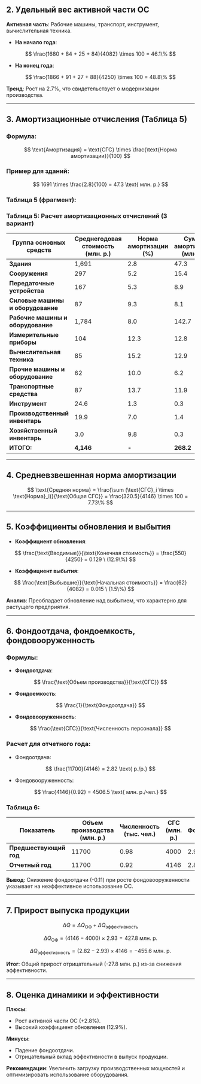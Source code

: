 
## 2. Удельный вес активной части ОС

**Активная часть**: Рабочие машины, транспорт, инструмент, вычислительная техника.

- **На начало года**:
  
$$
\frac{1680 + 84 + 25 + 84}{4082} \times 100 = 46.1\%
$$

- **На конец года**:
  
$$
\frac{1866 + 91 + 27 + 88}{4250} \times 100 = 48.8\%
$$


**Тренд**: Рост на 2.7%, что свидетельствует о модернизации производства.

---

## 3. Амортизационные отчисления (Таблица 5)

### Формула:

$$
\text{Амортизация} = \text{СГС} \times \frac{\text{Норма амортизации}}{100}
$$


### Пример для зданий:

$$
1691 \times \frac{2.8}{100} = 47.3 \text{ млн. р.}
$$


### Таблица 5 (фрагмент):

### **Таблица 5: Расчет амортизационных отчислений (3 вариант)**

| Группа основных средств          | Среднегодовая стоимость (млн. р.) | Норма амортизации (%) | Сумма амортизации (млн. р.) |
|----------------------------------|------------------------------------|------------------------|-----------------------------|
| **Здания**                       | 1,691                             | 2.8                    | 47.3                        |
| **Сооружения**                   | 297                               | 5.2                    | 15.4                        |
| **Передаточные устройства**      | 167                               | 5.3                    | 8.9                         |
| **Силовые машины и оборудование** | 87                                | 9.3                    | 8.1                         |
| **Рабочие машины и оборудование** | 1,784                             | 8.0                    | 142.7                       |
| **Измерительные приборы**        | 104                               | 12.3                   | 12.8                        |
| **Вычислительная техника**       | 85                                | 15.2                   | 12.9                        |
| **Прочие машины и оборудование** | 62                                | 10.0                   | 6.2                         |
| **Транспортные средства**        | 87                                | 13.7                   | 11.9                        |
| **Инструмент**                   | 24.6                              | 1.3                    | 0.3                         |
| **Производственный инвентарь**   | 19.9                              | 7.0                    | 1.4                         |
| **Хозяйственный инвентарь**      | 3.0                               | 9.8                    | 0.3                         |
| **ИТОГО:**                       | **4,146**                         | **-**                  | **268.2**                   |

---

## 4. Средневзвешенная норма амортизации


$$
\text{Средняя норма} = \frac{\sum (\text{СГС}_i \times \text{Норма}_i)}{\text{Общая СГС}} = \frac{320.5}{4146} \times 100 = 7.73\%
$$


---

## 5. Коэффициенты обновления и выбытия

- **Коэффициент обновления**:
  
$$
\frac{\text{Вводимые}}{\text{Конечная стоимость}} = \frac{550}{4250} = 0.129 \ (12.9\%)
$$

- **Коэффициент выбытия**:
  
$$
\frac{\text{Выбывшие}}{\text{Начальная стоимость}} = \frac{62}{4082} = 0.015 \ (1.5\%)
$$


**Анализ**: Преобладает обновление над выбытием, что характерно для растущего предприятия.

---

## 6. Фондоотдача, фондоемкость, фондовооруженность

### Формулы:
- **Фондоотдача**:
  
$$
\frac{\text{Объем производства}}{\text{СГС}}
$$

- **Фондоемкость**:
  
$$
\frac{1}{\text{Фондоотдача}}
$$

- **Фондовооруженность**:
  
$$
\frac{\text{СГС}}{\text{Численность персонала}}
$$


### Расчет для отчетного года:
- Фондоотдача:
  
$$
\frac{11700}{4146} = 2.82 \text{ р./р.}
$$

- Фондовооруженность:
  
$$
\frac{4146}{0.92} = 4506.5 \text{ млн. р./чел.}
$$


### Таблица 6:

| Показатель            | Объем производства (млн. р.) | Численность (тыс. чел.) | СГС (млн. р.) | Фондоотдача | Фондоемкость | Фондовооруженность |
|-----------------------|-------------------------------|--------------------------|----------------|-------------|--------------|---------------------|
| **Предшествующий год** | 11700                         | 0.98                     | 4000           | 2.93        | 0.34         | 4081.6              |
| **Отчетный год**      | 11700                         | 0.92                     | 4146           | 2.82        | 0.35         | 4506.5              |

**Вывод**: Снижение фондоотдачи (-0.11) при росте фондовооруженности указывает на неэффективное использование ОС.

---

## 7. Прирост выпуска продукции


$$
\Delta Q = \Delta Q_{\text{ОФ}} + \Delta Q_{\text{эффективность}}
$$


$$
\Delta Q_{\text{ОФ}} = (4146 - 4000) \times 2.93 = 427.8 \text{ млн. р.}
$$


$$
\Delta Q_{\text{эффективность}} = (2.82 - 2.93) \times 4146 = -455.6 \text{ млн. р.}
$$


**Итог**: Общий прирост отрицательный (-27.8 млн. р.) из-за снижения эффективности.

---

## 8. Оценка динамики и эффективности

**Плюсы**:
- Рост активной части ОС (+2.8%).
- Высокий коэффициент обновления (12.9%).

**Минусы**:
- Падение фондоотдачи.
- Отрицательный вклад эффективности в выпуск продукции.

**Рекомендации**: Увеличить загрузку производственных мощностей и оптимизировать использование оборудования.

